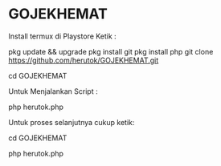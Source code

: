 # GOJEKHEMAT

Install termux di Playstore 
Ketik : 

pkg update && upgrade
pkg install git
pkg install php
git clone https://github.com/herutok/GOJEKHEMAT.git

cd GOJEKHEMAT


Untuk Menjalankan Script : 

php herutok.php


Untuk proses selanjutnya cukup ketik: 

cd GOJEKHEMAT

php herutok.php

